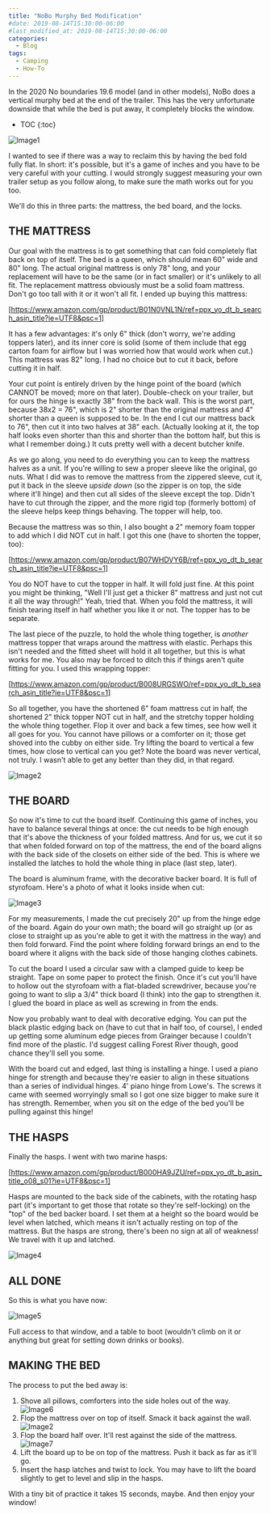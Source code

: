 ```yaml
---
title: "NoBo Murphy Bed Modification"
#date: 2019-08-14T15:30:00-06:00
#last_modified_at: 2019-08-14T15:30:00-06:00
categories:
  - Blog
tags:
  - Camping
  - How-To
---
```


In the 2020 No boundaries 19.6 model (and in other models), NoBo does a vertical murphy bed at the end of the trailer. This has the very unfortunate downside that while the bed is put away, it completely blocks the window.

* TOC
{:toc}

![Image1](../../assets/images/2020-08-11-NoBo-MurphyBed-Modification/IMAGE1.jpg)

I wanted to see if there was a way to reclaim this by having the bed fold fully flat. In short: it's possible, but it's a game of inches and you have to be very careful with your cutting. I would strongly suggest measuring your own trailer setup as you follow along, to make sure the math works out for you too.

We'll do this in three parts: the mattress, the bed board, and the locks.

## THE MATTRESS
Our goal with the mattress is to get something that can fold completely flat back on top of itself. The bed is a queen, which should mean 60" wide and 80" long. The actual original mattress is only 78" long, and your replacement will have to be the same (or in fact smaller) or it's unlikely to all fit. The replacement mattress obviously must be a solid foam mattress. Don't go too tall with it or it won't all fit. I ended up buying this mattress:

[https://www.amazon.com/gp/product/B01N0VNL1N/ref=ppx_yo_dt_b_search_asin_title?ie=UTF8&psc=1]

It has a few advantages: it's only 6" thick (don't worry, we're adding toppers later), and its inner core is solid (some of them include that egg carton foam for airflow but I was worried how that would work when cut.) This mattress was 82" long. I had no choice but to cut it back, before cutting it in half.

Your cut point is entirely driven by the hinge point of the board (which CANNOT be moved; more on that later). Double-check on your trailer, but for ours the hinge is exactly 38" from the back wall. This is the worst part, because 38x2 = 76", which is 2" shorter than the original mattress and 4" shorter than a queen is supposed to be. In the end I cut our mattress back to 76", then cut it into two halves at 38" each. (Actually looking at it, the top half looks even shorter than this and shorter than the bottom half, but this is what I remember doing.) It cuts pretty well with a decent butcher knife.

As we go along, you need to do everything you can to keep the mattress halves as a unit. If you're willing to sew a proper sleeve like the original, go nuts. What I did was to remove the mattress from the zippered sleeve, cut it, put it back in the sleeve *upside down* (so the zipper is on top, the side where it'll hinge) and then cut all sides of the sleeve except the top. Didn't have to cut through the zipper, and the more rigid top (formerly bottom) of the sleeve helps keep things behaving. The topper will help, too.


Because the mattress was so thin, I also bought a 2" memory foam topper to add which I did NOT cut in half. I got this one (have to shorten the topper, too):

[https://www.amazon.com/gp/product/B07WHDVY6B/ref=ppx_yo_dt_b_search_asin_title?ie=UTF8&psc=1]

You do NOT have to cut the topper in half. It will fold just fine. At this point you might be thinking, "Well I'll just get a thicker 8" mattress and just not cut it all the way through!" Yeah, tried that. When you fold the mattress, it will finish tearing itself in half whether you like it or not. The topper has to be separate.

The last piece of the puzzle, to hold the whole thing together, is *another* mattress topper that wraps around the mattress with elastic. Perhaps this isn't needed and the fitted sheet will hold it all together, but this is what works for me. You also may be forced to ditch this if things aren't quite fitting for you. I used this wrapping topper:

[https://www.amazon.com/gp/product/B008URGSWO/ref=ppx_yo_dt_b_search_asin_title?ie=UTF8&psc=1]

So all together, you have the shortened 6" foam mattress cut in half, the shortened 2" thick topper NOT cut in half, and the stretchy topper holding the whole thing together. Flop it over and back a few times, see how well it all goes for you. You cannot have pillows or a comforter on it; those get shoved into the cubby on either side. Try lifting the board to vertical a few times, how close to vertical can you get? Note the board was never vertical, not truly. I wasn't able to get any better than they did, in that regard.

![Image2](../../assets/images/2020-08-11-NoBo-MurphyBed-Modification/IMAGE2.jpg)

## THE BOARD
So now it's time to cut the board itself. Continuing this game of inches, you have to balance several things at once: the cut needs to be high enough that it's above the thickness of your folded mattress. And for us, we cut it so that when folded forward on top of the mattress, the end of the board aligns with the back side of the closets on either side of the bed. This is where we installed the latches to hold the whole thing in place (last step, later).

The board is aluminum frame, with the decorative backer board. It is full of styrofoam. Here's a photo of what it looks inside when cut:

![Image3](../../assets/images/2020-08-11-NoBo-MurphyBed-Modification/IMAGE3.jpg)

For my measurements, I made the cut precisely 20" up from the hinge edge of the board. Again do your own math; the board will go straight up (or as close to straight up as you're able to get it with the mattress in the way) and then fold forward. Find the point where folding forward brings an end to the board where it aligns with the back side of those hanging clothes cabinets. 

To cut the board I used a circular saw with a clamped guide to keep be straight. Tape on some paper to protect the finish. Once it's cut you'll have to hollow out the styrofoam with a flat-bladed screwdriver, because you're going to want to slip a 3/4" thick board (I think) into the gap to strengthen it. I glued the board in place as well as screwing in from the ends.

Now you probably want to deal with decorative edging. You can put the black plastic edging back on (have to cut that in half too, of course), I ended up getting some aluminum edge pieces from Grainger because I couldn't find more of the plastic. I'd suggest calling Forest River though, good chance they'll sell you some.

With the board cut and edged, last thing is installing a hinge. I used a piano hinge for strength and because they're easier to align in these situations than a series of individual hinges. 4' piano hinge from Lowe's. The screws it came with seemed worryingly small so I got one size bigger to make sure it has strength. Remember, when you sit on the edge of the bed you'll be pulling against this hinge!

## THE HASPS
Finally the hasps. I went with two marine hasps:

[https://www.amazon.com/gp/product/B000HA9JZU/ref=ppx_yo_dt_b_asin_title_o08_s01?ie=UTF8&psc=1]

Hasps are mounted to the back side of the cabinets, with the rotating hasp part (it's important to get those that rotate so they're self-locking) on the "top" of the bed backer board. I set them at a height so the board would be level when latched, which means it isn't actually resting on top of the mattress. But the hasps are strong, there's been no sign at all of weakness! We travel with it up and latched.

![Image4](../../assets/images/2020-08-11-NoBo-MurphyBed-Modification/IMAGE4.jpg)

## ALL DONE
So this is what you have now:

![Image5](../../assets/images/2020-08-11-NoBo-MurphyBed-Modification/IMAGE5.jpg)

Full access to that window, and a table to boot (wouldn't climb on it or anything but great for setting down drinks or books).

## MAKING THE BED
The process to put the bed away is:
1. Shove all pillows, comforters into the side holes out of the way.
![Image6](../../assets/images/2020-08-11-NoBo-MurphyBed-Modification/IMAGE6.jpg)
2. Flop the mattress over on top of itself. Smack it back against the wall.
![Image2](../../assets/images/2020-08-11-NoBo-MurphyBed-Modification/IMAGE2.jpg)
3. Flop the board half over. It'll rest against the side of the mattress.
![Image7](../../assets/images/2020-08-11-NoBo-MurphyBed-Modification/IMAGE7.jpg)
4. Lift the board up to be on top of the mattress. Push it back as far as it'll go.
5. Insert the hasp latches and twist to lock. You may have to lift the board slightly to get to level and slip in the hasps.

With a tiny bit of practice it takes 15 seconds, maybe. And then enjoy your window!


[https://www.amazon.com/gp/product/B01N0VNL1N/ref=ppx_yo_dt_b_search_asin_title?ie=UTF8&psc=1]: https://www.amazon.com/gp/product/B01N0VNL1N/ref=ppx_yo_dt_b_search_asin_title?ie=UTF8&psc=1
[https://www.amazon.com/gp/product/B07WHDVY6B/ref=ppx_yo_dt_b_search_asin_title?ie=UTF8&psc=1]: https://www.amazon.com/gp/product/B07WHDVY6B/ref=ppx_yo_dt_b_search_asin_title?ie=UTF8&psc=1
[https://www.amazon.com/gp/product/B008URGSWO/ref=ppx_yo_dt_b_search_asin_title?ie=UTF8&psc=1]: https://www.amazon.com/gp/product/B008URGSWO/ref=ppx_yo_dt_b_search_asin_title?ie=UTF8&psc=1
[https://www.amazon.com/gp/product/B000HA9JZU/ref=ppx_yo_dt_b_asin_title_o08_s01?ie=UTF8&psc=1]: https://www.amazon.com/gp/product/B000HA9JZU/ref=ppx_yo_dt_b_asin_title_o08_s01?ie=UTF8&psc=1